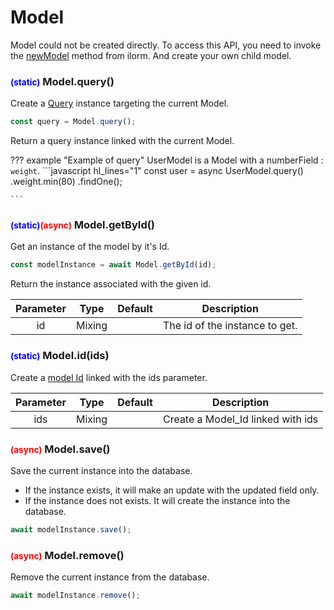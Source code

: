 # Model
Model could not be created directly. To access this API, you need to invoke the
[newModel](../core#ilormnewmodel) method from ilorm. And create your own child model.

### <small style="color:blue;">(static)</small> Model.query()
Create a [Query](../query) instance targeting the current Model.

```javascript
const query = Model.query();
```
Return a query instance linked with the current Model.

??? example "Example of query"
    UserModel is a Model with a numberField : `weight`.
    ```javascript hl_lines="1"
    const user = async UserModel.query()
        .weight.min(80)
        .findOne();
    
    ```

### <small style="color:blue;">(static)</small><small style="color:red;">(async)</small> Model.getById()
Get an instance of the model by it's Id.
```javascript
const modelInstance = await Model.getById(id);
```
Return the instance associated with the given id.

| Parameter        | Type    | Default | Description              |
|:----------------:|:-------:|:-------:| ------------------------ |
| id | Mixing |  | The id of the instance to get. |

### <small style="color:blue;">(static)</small> Model.id(ids)
Create a [model Id](../model_id) linked with the ids parameter.

| Parameter        | Type    | Default | Description              |
|:----------------:|:-------:|:-------:| ------------------------ |
| ids | Mixing |  | Create a Model_Id linked with ids |

### <small style="color:red;">(async)</small> Model.save()
Save the current instance into the database.
- If the instance exists, it will make an update with the updated field only.
- If the instance does not exists. It will create the instance into the database.

```javascript
await modelInstance.save();
```

### <small style="color:red;">(async)</small> Model.remove()
Remove the current instance from the database.

```javascript
await modelInstance.remove();
```
